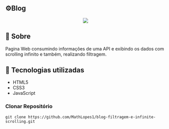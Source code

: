 ## ⚙Blog

<p align="center" height="800" width="850">
  <img src="https://user-images.githubusercontent.com/70352508/160437411-d5457aa7-d165-42cb-b063-ddeac6e8fc34.gif">
</P>

## 📘 Sobre

Pagina Web consumindo informações de uma API e exibindo os dados com scrolling infinito e também, realizando filtragem.

## 🔧 Tecnologias utilizadas

* HTML5
* CSS3
* JavaScript

### Clonar Repositório
```
git clone https://github.com/MathLopes1/blog-filtragem-e-infinite-scrolling.git
```
